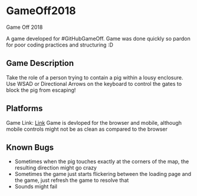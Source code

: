# GameOff2018
Game Off 2018

A game developed for #GitHubGameOff. 
Game was done quickly so pardon for poor coding practices and structuring :D

## Game Description
Take the role of a person trying to contain a pig within a lousy enclosure.
Use WSAD or Directional Arrows on the keyboard to control the gates to block the pig from escaping!

## Platforms
Game Link: [Link](https://angrypig-2018.firebaseapp.com/)
Game is devloped for the browser and mobile, although mobile controls might not be as clean as compared to the browser

## Known Bugs
- Sometimes when the pig touches exactly at the corners of the map, the resulting direction might go crazy
- Sometimes the game just starts flickering between the loading page and the game, just refresh the game to resolve that
- Sounds might fail

